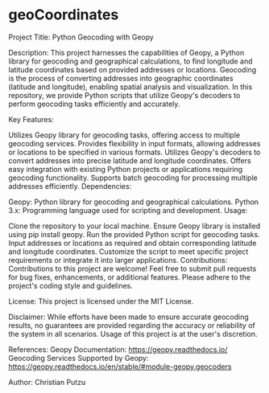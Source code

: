 # geoCoordinates
Project Title: Python Geocoding with Geopy

Description:
This project harnesses the capabilities of Geopy, a Python library for geocoding and geographical calculations, to find longitude and latitude coordinates based on provided addresses or locations. Geocoding is the process of converting addresses into geographic coordinates (latitude and longitude), enabling spatial analysis and visualization. In this repository, we provide Python scripts that utilize Geopy's decoders to perform geocoding tasks efficiently and accurately.

Key Features:

Utilizes Geopy library for geocoding tasks, offering access to multiple geocoding services.
Provides flexibility in input formats, allowing addresses or locations to be specified in various formats.
Utilizes Geopy's decoders to convert addresses into precise latitude and longitude coordinates.
Offers easy integration with existing Python projects or applications requiring geocoding functionality.
Supports batch geocoding for processing multiple addresses efficiently.
Dependencies:

Geopy: Python library for geocoding and geographical calculations.
Python 3.x: Programming language used for scripting and development.
Usage:

Clone the repository to your local machine.
Ensure Geopy library is installed using pip install geopy.
Run the provided Python script for geocoding tasks.
Input addresses or locations as required and obtain corresponding latitude and longitude coordinates.
Customize the script to meet specific project requirements or integrate it into larger applications.
Contributions:
Contributions to this project are welcome! Feel free to submit pull requests for bug fixes, enhancements, or additional features. Please adhere to the project's coding style and guidelines.

License:
This project is licensed under the MIT License.

Disclaimer:
While efforts have been made to ensure accurate geocoding results, no guarantees are provided regarding the accuracy or reliability of the system in all scenarios. Usage of this project is at the user's discretion.

References:
Geopy Documentation: https://geopy.readthedocs.io/
Geocoding Services Supported by Geopy: https://geopy.readthedocs.io/en/stable/#module-geopy.geocoders

Author:
Christian Putzu
